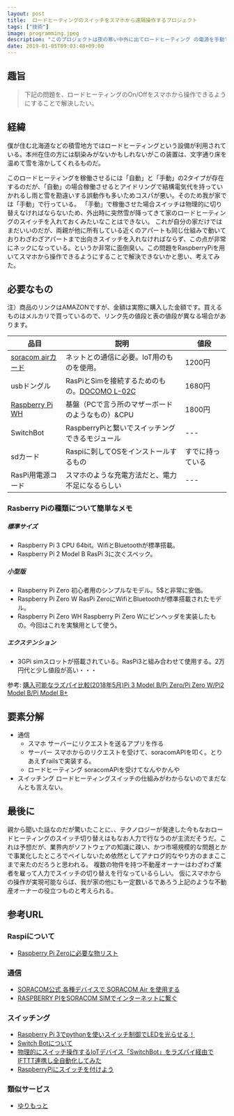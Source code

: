 ```yaml
---
layout: post
title:  ロードヒーティングのスイッチをスマホから遠隔操作するプロジェクト
tags: ["技術"]
image: programming.jpeg
description: "このプロジェクトは夜の寒い中外に出てロードヒーティング の電源を手動で切り替えなければならないことへの怒りから生まれました"
date: 2019-01-05T09:03:48+09:00
---
```

## 趣旨
> 下記の問題を、ロードヒーティングのOn/Offをスマホから操作できるようにすることで解決したい。

## 経緯
僕が住む北海道などの積雪地方ではロードヒーティングという設備が利用されている。本州在住の方には馴染みがないかもしれないがこの装置は、文字通り床を温めて雪を溶かしてくれるものだ。

このロードヒーティングを稼働させるには「自動」と「手動」の2タイプが存在するのだが、「自動」の場合稼働させるとアイドリングで結構電気代を持っていかれるし雨と雪を勘違いする誤動作も多いためコスパが悪い。そのため我が家では「手動」で行っている。
「手動」で稼働させた場合スイッチは物理的に切り替えなければならないため、外出時に突然雪が降ってきて家のロードヒーティングのスイッチを入れておくみたいなことはできない。
これが自分の家だけではまだいいのだが、両親が他に所有している近くのアパートも同じ仕組みで動いておりわざわざアパートまで出向きスイッチを入れなければならず、この点が非常にネックになっている。というか非常に面倒臭い。この問題をRaspberryPiを用いてスマホから操作できるようにすることで解決できないかと思い、考えてみた。

## 必要なもの
注）商品のリンクはAMAZONですが、金額は実際に購入した金額です。買えるものはメルカリで買っているので、リンク先の値段と表の値段が異なる場合があります。

|品目|説明|値段|
|---|---|---|
|[soracom airカード](https://www.switch-science.com/catalog/2878/)|ネットとの通信に必要。IoT用のものを使用。|1200円|
|usbドングル|RasPiとSimを接続するためのもの。[DOCOMO L-02C](https://amzn.to/2R8teQC)|1680円|
|[Raspberry Pi WH](https://www.switch-science.com/catalog/3646/)|基盤（PCで言う所のマザーボードのようなもの）&CPU|1800円|
|SwitchBot|RaspberryPiと繋いでスイッチングできるモジュール|---|
|sdカード|Raspiに刺してOSをインストールするもの|すでに持っている|
|RasPi用電源コード|スマホのような充電方法だと、電力不足になるらしい|---|

### Rasberry Piの種類について簡単なメモ
##### 標準サイズ
- Raspberry Pi 3
CPU 64bit。WifiとBluetoothが標準搭載。
- Raspberry Pi 2 Model B
RasPi 3に次ぐスペック。
##### 小型版
- Raspberry Pi Zero
初心者用のシンプルなモデル。5$と非常に安価。
- Raspberry Pi Zero W
RasPi ZeroにWifiとBluetoothが標準搭載されたモデル。
- Raspberry Pi Zero WH
Raspberry Pi Zero Wにピンヘッダを実装したもの。今回はこれを実験用として使う。
##### エクステンション
- 3GPi
simスロットが搭載されている。RasPi3と組み合わせて使用する。2万円代と少し値段が高い・・・


参考: [購入可能なラズパイ比較(2018年5月)Pi 3 Model B/Pi Zero/Pi Zero W/Pi2 Model B/Pi Model B+](https://littlewing.hatenablog.com/entry/2016/01/26/135043)

## 要素分解
- 通信
	- スマホ
サーバーにリクエストを送るアプリを作る
	- サーバー
スマホからのリクエストを受けて、soracomAPIを叩く。とりあえずrailsで実装する。
	- ロードヒーティング
soracomAPiを受けてなんやかんや
- スイッチング
ロードヒーティングスイッチの仕組みがわからないのでまだなんとも言えない。

## 最後に
親から聞いた話なのだが驚いたことに、、テクノロジーが発達した今もなおロードヒーティングのスイッチ切り替えはもなお人力で行なうのが主流だそうだ。これは予想だが、業界内がソフトウェアの知識に疎い、かつ市場規模的な問題とかで事業化したところでペイしないため依然としてアナログ的なやり方のままここまで来たのだろうと思われる。
複数の物件を持つ不動産オーナーはわざわざ業者を雇って人力でスイッチの切り替えを行なっているらしい。
仮にスマホからの操作が実現可能ならば、我が家の他にも一定数いるであろう上記のような不動産オーナーの役立つものと考えられる。

## 参考URL
### Raspiについて
- [Raspberry Pi Zeroに必要な物リスト](https://www.g104robo.com/entry/shopping-list-for-raspberry-pi-zero#USB%E3%83%8F%E3%83%96)
### 通信
- [SORACOM公式 各種デバイスで SORACOM Air を使用する ](https://dev.soracom.io/jp/start/device_setting/)
- [RASPBERRY PIをSORACOM SIMでインターネットに繋ぐ](https://ermine.co.jp/raspberry-pi-soracom-sim/)
### スイッチング
- [Raspberry Pi 3でpythonを使いスイッチ制御でLEDを光らせる！](https://qiita.com/RyosukeKamei/items/5c19819a2153b0a997b6)
- [Switch Botについて](https://yuki-no-yabo.com/switch-bot/)
- [物理的にスイッチ操作するIoTデバイス「SwitchBot」をラズパイ経由でIFTTT連携し全自動化してみた](https://gigazine.net/news/20170907-switchbot-raspberry-pi/)
- [RaspberryPiにスイッチを付けよう](https://deathmarch.net/archives/193)
### 類似サービス
- [ゆりもっと](https://www.ecomott.co.jp/service/yurimott.html)
